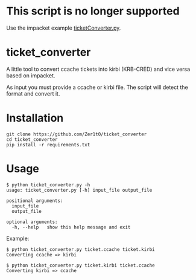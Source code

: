 # This script is no longer supported

Use the impacket example [ticketConverter.py](https://github.com/SecureAuthCorp/impacket/blob/master/examples/ticketConverter.py).

# ticket_converter
A little tool to convert ccache tickets into kirbi (KRB-CRED) and vice versa based on impacket.

As input you must provide a ccache or kirbi file. The script will detect the format and convert it.

# Installation

```
git clone https://github.com/Zer1t0/ticket_converter
cd ticket_converter
pip install -r requirements.txt
```

# Usage

```
$ python ticket_converter.py -h
usage: ticket_converter.py [-h] input_file output_file

positional arguments:
  input_file
  output_file

optional arguments:
  -h, --help   show this help message and exit
```

Example:
```
$ python ticket_converter.py ticket.ccache ticket.kirbi
Converting ccache => kirbi
```

```
$ python ticket_converter.py ticket.kirbi ticket.ccache
Converting kirbi => ccache
```
